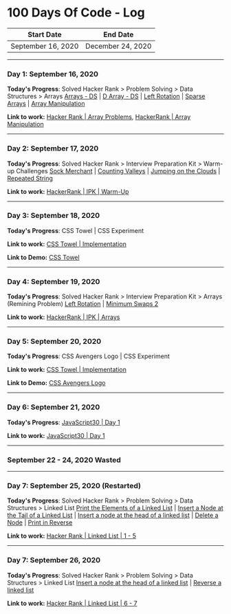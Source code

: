 # 100 Days Of Code - Log

|  Start Date   | End Date     |
| ------------- | ------------ |
| September 16, 2020 | December 24, 2020 |

---

### Day 1: September 16, 2020

**Today's Progress**: Solved Hacker Rank > Problem Solving > Data Structures > Arrays
[Arrays - DS](https://www.hackerrank.com/challenges/arrays-ds/) | [D Array - DS](https://www.hackerrank.com/challenges/2d-array/) | [Left Rotation](https://www.hackerrank.com/challenges/array-left-rotation/) | [Sparse Arrays](https://www.hackerrank.com/challenges/sparse-arrays/) | [Array Manipulation](https://www.hackerrank.com/challenges/crush/)

**Link to work:** [Hacker Rank | Array Problems](https://github.com/maheswaranapk/DS-and-Algo/commit/965aeccbf9e2a727bc2d2ba151df8ec177dabaad), [HackerRank | Array Manipulation](https://github.com/maheswaranapk/DS-and-Algo/commit/92e9d5b5f2089e1d79cabe54c16205f46bfe6d1d)

---

### Day 2: September 17, 2020

**Today's Progress**: Solved Hacker Rank > Interview Preparation Kit  > Warm-up Challenges 
[Sock Merchant](https://www.hackerrank.com/challenges/sock-merchant/) | [Counting Valleys](https://www.hackerrank.com/challenges/counting-valleys) | [Jumping on the Clouds](https://www.hackerrank.com/challenges/jumping-on-the-clouds/) | [Repeated String](https://www.hackerrank.com/challenges/repeated-string)

**Link to work:** [HackerRank | IPK | Warm-Up](https://github.com/maheswaranapk/DS-and-Algo/commit/771590c7c8c3337346e65d5915ffed91a2ff90f0)

---

### Day 3: September 18, 2020

**Today's Progress**: CSS Towel | CSS Experiment

**Link to work:** [CSS Towel | Implementation](https://github.com/maheswaranapk/CSS-Experiments/commit/09926f6ee5ba90d0412b2b83a341f1810480343f)

**Link to Demo:** [CSS Towel](https://css.appybot.in/illustration/towel/)

---

### Day 4: September 19, 2020

**Today's Progress**: Solved Hacker Rank > Interview Preparation Kit  > Arrays (Remining Problem)
[Left Rotation](https://www.hackerrank.com/challenges/ctci-array-left-rotation/) | [Minimum Swaps 2](https://www.hackerrank.com/challenges/minimum-swaps-2)

**Link to work:** [HackerRank | IPK | Arrays](https://github.com/maheswaranapk/DS-and-Algo/commit/c20436549073be443f8d3cc6d6b6b3c5afa68305)

---

### Day 5: September 20, 2020

**Today's Progress**: CSS Avengers Logo | CSS Experiment

**Link to work:** [CSS Towel | Implementation](https://github.com/maheswaranapk/CSS-Experiments/commit/5986fcf4a8ad4db82e1e2f40a5ba6cd51ca9482e)

**Link to Demo:** [CSS Avengers Logo](https://css.appybot.in/illustration/avengers-logo/)

---

### Day 6: September 21, 2020

**Today's Progress**: [JavaScript30 | Day 1](https://javascript30.com/)

**Link to work:** [JavaScript30 | Day 1](https://github.com/maheswaranapk/DS-and-Algo/commit/1dec146b8296b61c6091d6b43f85cf895308c079)

---

### September 22 - 24, 2020 Wasted

---

### Day 7: September 25, 2020 (Restarted)

**Today's Progress**: Solved Hacker Rank > Problem Solving > Data Structures > Linked List
[Print the Elements of a Linked List](https://www.hackerrank.com/challenges/print-the-elements-of-a-linked-list/) | [Insert a Node at the Tail of a Linked List](https://www.hackerrank.com/challenges/insert-a-node-at-the-tail-of-a-linked-list/) | [Insert a node at the head of a linked list](https://www.hackerrank.com/challenges/insert-a-node-at-the-head-of-a-linked-list/) | [Delete a Node](https://www.hackerrank.com/challenges/delete-a-node-from-a-linked-list) | [Print in Reverse](https://www.hackerrank.com/challenges/delete-a-node-from-a-linked-list)

**Link to work:** [Hacker Rank | Linked List | 1 - 5](https://github.com/maheswaranapk/DS-and-Algo/commit/adebb9701f56a96e37aa75826e99de423f8bbbbe)

---

### Day 7: September 26, 2020 

**Today's Progress**: Solved Hacker Rank > Problem Solving > Data Structures > Linked List
[Insert a node at the head of a linked list](https://www.hackerrank.com/challenges/insert-a-node-at-the-head-of-a-linked-list/) | [Reverse a linked list](https://www.hackerrank.com/challenges/reverse-a-linked-list/)

**Link to work:** [Hacker Rank | Linked List | 6 - 7](https://github.com/maheswaranapk/DS-and-Algo/commit/e283263adaa28faca11049fae05681dfc8a5cadb)




